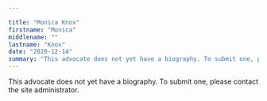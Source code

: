 ```yaml
---

title: "Monica Knox"
firstname: "Monica"
middlename: ""
lastname: "Knox"
date: "2020-12-14"
summary: "This advocate does not yet have a biography. To submit one, please contact the site administrator."
---
```

This advocate does not yet have a biography. To submit one, please contact the site administrator.

